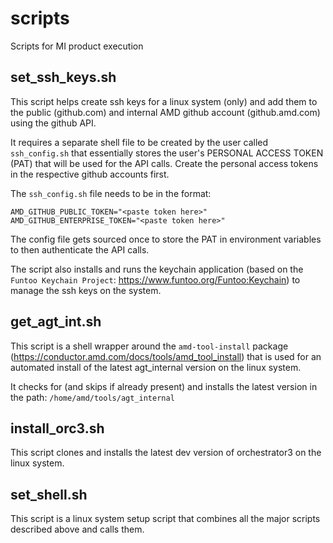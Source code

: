 # scripts
Scripts for MI product execution

## set_ssh_keys.sh
This script helps create ssh keys for a linux system (only) and add them to the public (github.com) and internal AMD github account (github.amd.com) using the github API.

It requires a separate shell file to be created by the user called `ssh_config.sh` that essentially stores the user's PERSONAL ACCESS TOKEN (PAT) that will be used for the API calls. Create the personal access tokens in the respective github accounts first.

The `ssh_config.sh` file needs to be in the format:

```
AMD_GITHUB_PUBLIC_TOKEN="<paste token here>"
AMD_GITHUB_ENTERPRISE_TOKEN="<paste token here>"
```
The config file gets sourced once to store the PAT in environment variables to then authenticate the API calls.

The script also installs and runs the keychain application (based on the `Funtoo Keychain Project`: https://www.funtoo.org/Funtoo:Keychain) to manage the ssh keys on the system. 

## get_agt_int.sh

This script is a shell wrapper around the `amd-tool-install` package (https://conductor.amd.com/docs/tools/amd_tool_install) that is used for an automated install of the latest agt_internal version on the linux system.

It checks for (and skips if already present) and installs the latest version in the path: `/home/amd/tools/agt_internal`

## install_orc3.sh

This script clones and installs the latest dev version of  orchestrator3 on the linux system.

## set_shell.sh

This script is a linux system setup script that combines all the major scripts described above and calls them.